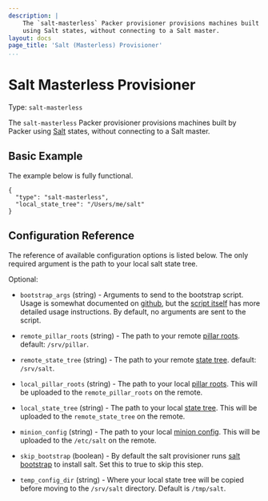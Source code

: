 ```yaml
---
description: |
    The `salt-masterless` Packer provisioner provisions machines built by Packer
    using Salt states, without connecting to a Salt master.
layout: docs
page_title: 'Salt (Masterless) Provisioner'
...
```


# Salt Masterless Provisioner

Type: `salt-masterless`

The `salt-masterless` Packer provisioner provisions machines built by Packer
using [Salt](http://saltstack.com/) states, without connecting to a Salt master.

## Basic Example

The example below is fully functional.

``` {.javascript}
{
  "type": "salt-masterless",
  "local_state_tree": "/Users/me/salt"
}
```

## Configuration Reference

The reference of available configuration options is listed below. The only
required argument is the path to your local salt state tree.

Optional:

-   `bootstrap_args` (string) - Arguments to send to the bootstrap script. Usage
    is somewhat documented on
    [github](https://github.com/saltstack/salt-bootstrap), but the [script
    itself](https://github.com/saltstack/salt-bootstrap/blob/develop/bootstrap-salt.sh)
    has more detailed usage instructions. By default, no arguments are sent to
    the script.

-   `remote_pillar_roots` (string) - The path to your remote [pillar
    roots](http://docs.saltstack.com/ref/configuration/master.html#pillar-configuration).
    default: `/srv/pillar`.

-   `remote_state_tree` (string) - The path to your remote [state
    tree](http://docs.saltstack.com/ref/states/highstate.html#the-salt-state-tree).
    default: `/srv/salt`.

-   `local_pillar_roots` (string) - The path to your local [pillar
    roots](http://docs.saltstack.com/ref/configuration/master.html#pillar-configuration).
    This will be uploaded to the `remote_pillar_roots` on the remote.

-   `local_state_tree` (string) - The path to your local [state
    tree](http://docs.saltstack.com/ref/states/highstate.html#the-salt-state-tree).
    This will be uploaded to the `remote_state_tree` on the remote.

-   `minion_config` (string) - The path to your local [minion
    config](http://docs.saltstack.com/topics/configuration.html). This will be
    uploaded to the `/etc/salt` on the remote.

-   `skip_bootstrap` (boolean) - By default the salt provisioner runs [salt
    bootstrap](https://github.com/saltstack/salt-bootstrap) to install salt. Set
    this to true to skip this step.

-   `temp_config_dir` (string) - Where your local state tree will be copied
    before moving to the `/srv/salt` directory. Default is `/tmp/salt`.
